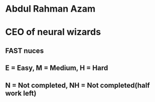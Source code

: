 # Abdul Rahman Azam
# CEO of neural wizards
## FAST nuces
## E = Easy, M = Medium, H = Hard
## N = Not completed, NH = Not completed(half work left)
